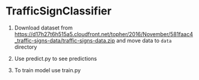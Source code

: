 # TrafficSignClassifier

1. Download dataset from https://d17h27t6h515a5.cloudfront.net/topher/2016/November/581faac4_traffic-signs-data/traffic-signs-data.zip
	and move data to `data` directory

2. Use predict.py to see predictions

3. To train model use train.py
